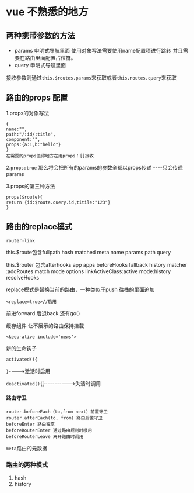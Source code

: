 # vue  不熟悉的地方

## 两种携带参数的方法

- params  申明式导航里面 使用对象写法需要使用name配置项进行跳转 并且需要在路由里面配置占位符。
- query  申明式导航里面  

接收参数则通过`this.$routes.params`来获取或者`this.routes.query`来获取

## 路由的props 配置

1.props的对象写法

```
{
name:"",
path:"/:id/:title",
component:"",
props:{a:1,b:"hello"}
}
在需要的props值得地方在用props：[]接收
```

2.`props:true` 那么将会把所有的params的参数全都以props传递 ----只会传递params

3.props的第三种方法

```
props($route){
return {id:$route.query.id,titile:"123"}
}
```

## 路由的replace模式

`router-link`

this.$route包含fullpath
hash
matched
meta
name
params
path
query


this.$router
包含afterhooks 
app 
apps 
beforeHooks 
fallback 
history 
matcher :addRoutes match
mode 
options linkActiveClass:active mode:history
 resolveHooks


replace模式是替换当前的路由，一种类似于push 往栈的里面追加

```
<replace=true>//启用
```

前进forward 后退back 还有go()

缓存组件 让不展示的路由保持挂载

`<keep-alive include='news'>`

新的生命钩子

`activated(){`

`}`---->激活时启用

`deactivated(){}`---------->失活时调用

#### 路由守卫

```
router.beforeEach（to,from next）前置守卫
router.afterEach(to, from) 路由后置守卫
beforeEnter 路由独享
beforeRouterEnter 通过路由规则时嗲用
beforeRouterLeave 离开路由时调用
```

`meta`路由的元数据

### 路由的两种模式

1. hash
2.  history 